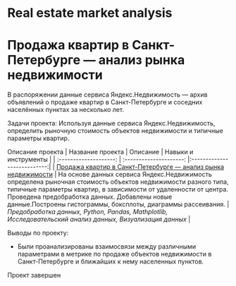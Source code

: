 # Real estate market analysis
# Продажа квартир в Санкт-Петербурге — анализ рынка недвижимости

 В распоряжении данные сервиса Яндекс.Недвижимость — архив объявлений о продаже квартир в Санкт-Петербурге и соседних населённых пунктах за несколько лет.
 
Задачи проекта: 
Используя данные сервиса Яндекс.Недвижимость, определить рыночную стоимость объектов недвижимости и типичные параметры квартир.

 Описание проекта
| Название проекта | Описание | Навыки и инструменты  |
| :--------------------: | :---------------------: |:---------------------------:|
| [Продажа квартир в Санкт-Петербурге — анализ рынка недвижимости](https://github.com/ekaterina-zakharova/Yandex_Practicum/blob/main/Real%20estate%20market%20analysis/Продажа%20квартир%20в%20Санкт-Петербурге%20—%20анализ%20рынка%20недвижимости.ipynb) | На основе данных сервиса Яндекс.Недвижимость определена рыночная стоимость объектов недвижимости разного типа, типичные параметры квартир, в зависимости от удаленности от центра. Проведена предобработка данных. Добавлены новые данные.Построены гистограммы, боксплоты, диаграммы рассеивания. | *Предобработка данных, Python, Pandas, Mathplotlib, Исследовательский анализ данных, Визуализация данных* |

Выводы по проекту:
   - Были проанализированы взаимосвязи между различными параметрами в метрике по продаже объектов недвижимости в Санкт-Петербурге и ближайших к нему населенных пунктов.

Проект завершен

